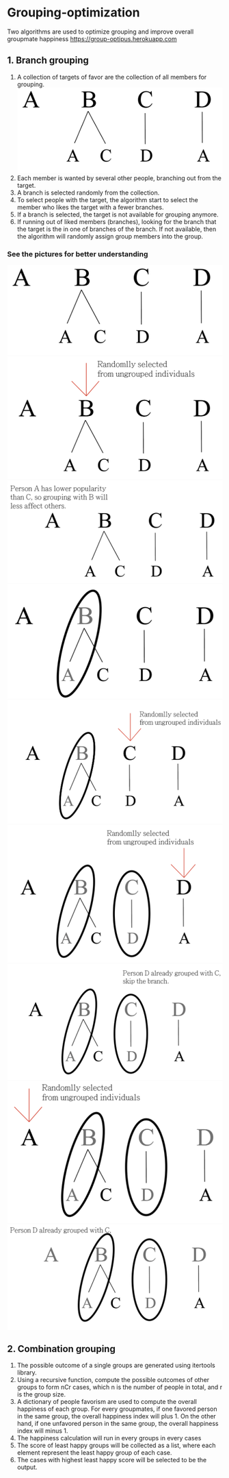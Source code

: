 # Grouping-optimization

Two algorithms are used to optimize grouping and improve overall groupmate happiness
https://group-optipus.herokuapp.com


## 1. Branch grouping
1. A collection of targets of favor are the collection of all members for grouping.
![](images/Original.png)
1. Each member is wanted by several other people, branching out from the target.
2. A branch is selected randomly from the collection.
3. To select people with the target, the algorithm start to select the member who likes the target with a fewer branches.
4. If a branch is selected, the target is not available for grouping anymore.
5. If running out of liked members (branches), looking for the branch that the target is the in one of branches of the branch. If not available, then the algorithm will randomly assign group members into the group.
### See the pictures for better understanding

![](images/Original.png)
![](images/First_selection.png)
![](images/First_BS.png)
![](images/Group_BS.png)
![](images/Second_selection.png)
![](images/Group_BS2.png)
![](images/Third_selection.png)
![](images/Forth_selection.png)
![](images/done.png)
## 2. Combination grouping
1. The possible outcome of a single groups are generated using itertools library.
2. Using a recursive function, compute the possible outcomes of other groups to form nCr cases, which n is the number of people in total, and r is the group size.
3. A dictionary of people favorism are used to compute the overall happiness of each group. For every groupmates, if one favored person in the same group, the overall happiness index will plus 1. On the other hand, if one unfavored person in the same group, the overall happiness index will minus 1.
4. The happiness calculation will run in every groups in every cases
5. The score of least happy groups will be collected as a list, where each element represent the least happy group of each case.
6. The cases with highest least happy score will be selected to be the output.
